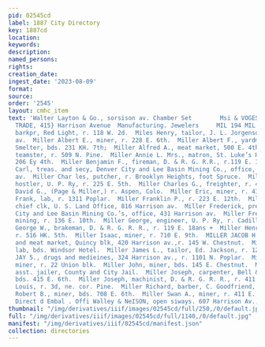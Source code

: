 ```yaml
---
pid: 02545cd
label: 1887 City Directory
key: 1887cd
location: 
keywords: 
description: 
named_persons: 
rights: 
creation_date: 
ingest_date: '2023-08-09'
format: 
source: 
order: '2545'
layout: cmhc_item
text: 'Walter Layton & Go., sorsison av. Chamber Set        Msi & VOGES,  FOR THE
  TRADE, 415} Harrison Avenue  Manufacturing. Jewelers     MIL 194 MIL  Miles Frank,
  barkpr, Red Light, r. 118 W. 2d.  Miles Henry, tailor, J. L. Jorgenson, r. 224 Harrison
  av.  Miller Albert E., miner, r. 228 E. 6th.  Miller Albert F., yardman, Manville
  Smelter, bds. 231 KH. 7th;  Miller Alfred A., meat market, 500 E. 4th.  Miller Andrew,
  teamster, r. 509 N. Pine.  Miller Annie L. Mrs., matron, St. Luke’s Hospital, r.
  206 Ey 4th.  Miller Benjamin F., fireman, D. & R. G. R.R., r.119 E. 13th,)  Miller
  Carl, treas. and secy, Denver City and Lee Basin Mining Co., office, 431 Harrison
  av.  Miller Char les, putcher, r. Brooklyn Heights, foot Spruce.  Miller Charles,
  hostler, U. P. Ry, r. 225 E. 5th.  Miller Charles G., freighter, r. 413 W. 5th.  Miller
  David G., (Page & Miller,) r. Aspen, Colo.  Miller Eric, miner, r. 411 E. 2d.  Miller
  Frank, lab, r. 1311 Poplar.  Miller Franklin P., r. 223 E. 12th.  Miller Fred. R.,
  chief clk, U. S. Land Office, 816 Harrison av.  Miller Frederick, president, Denver
  City and Lee Basin Mining Co.’s, office, 431 Harrison av.  Miller Frederick C.,
  mining, r. 136 E. 10th.  Miller George, engineer, U. P. Ry, r. Cadillac House.  Miller
  George W., brakeman, D. & R. G. R. R., r. 119 E. 18ans +  Miller Henry C., brakeman,
  r. 516 HK. 5th.  Miller Isaac, miner, r. 710 E. 9th.  MILLER JACOB H., grocerics
  and meat market, Quincy blk, 420 Harrison av.,r. 145 W. Chestnut.  Miller Jaines,
  lab, bds. Windsor Hotel.  Miller James L., tailor, Ed. Jackson, r. 124 W. Chestnut.  MILLER
  JAY 5., drugs and medieines, 324 Harrison av., r. 1101 N. Poplar.  Miller John,
  miner, r. 22 Union blk.  Miller John, miner, bds. 145 E. Chestnut.  Miller Joseph,
  asst. jailer, County and City Jail.  Miller Joseph, carpenter, Bell & Bartlett,
  bds. 415 E. 6th.  Miller Joseph, machinist, D. & R. G. R. R., r. 411 E. 9th.  Miller
  Louis, r. 3d, ne. cor. Pine.  Miller Richard, barber, C. Goodfriend, r.126 E. 11th.  Miller
  Robert B., miner, bds. 708 E. 6th.  Miller Swan A., miner, r. 411 E. 2d.     F 1
  Direct d Embal . Offi Walley & NeISON, open siways. 607 Harrison Av., opp. P. 0. '
thumbnail: "/img/derivatives/iiif/images/02545cd/full/250,/0/default.jpg"
full: "/img/derivatives/iiif/images/02545cd/full/1140,/0/default.jpg"
manifest: "/img/derivatives/iiif/02545cd/manifest.json"
collection: directories
---
```

